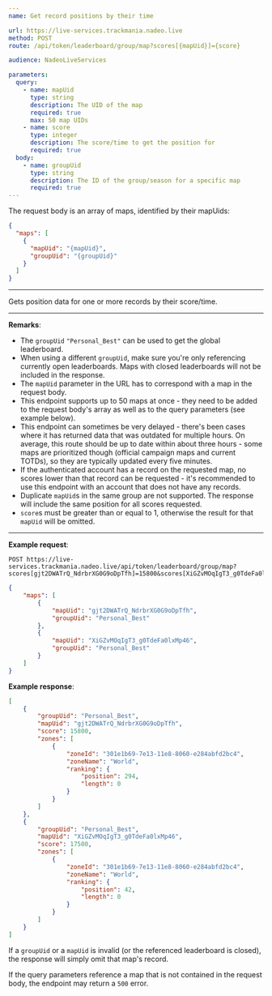 ```yaml
---
name: Get record positions by their time

url: https://live-services.trackmania.nadeo.live
method: POST
route: /api/token/leaderboard/group/map?scores[{mapUid}]={score}

audience: NadeoLiveServices

parameters:
  query:
    - name: mapUid
      type: string
      description: The UID of the map
      required: true
      max: 50 map UIDs
    - name: score
      type: integer
      description: The score/time to get the position for
      required: true
  body:
    - name: groupUid
      type: string
      description: The ID of the group/season for a specific map
      required: true
---
```


The request body is an array of maps, identified by their mapUids:
```json
{
  "maps": [
    {
      "mapUid": "{mapUid}",
      "groupUid": "{groupUid}"
    }
  ]
}
```

---

Gets position data for one or more records by their score/time.

---

**Remarks**:
- The `groupUid` `"Personal_Best"` can be used to get the global leaderboard.
- When using a different `groupUid`, make sure you're only referencing currently open leaderboards. Maps with closed leaderboards will not be included in the response.
- The `mapUid` parameter in the URL has to correspond with a map in the request body.
- This endpoint supports up to 50 maps at once - they need to be added to the request body's array as well as to the query parameters (see example below).
- This endpoint can sometimes be very delayed - there's been cases where it has returned data that was outdated for multiple hours. On average, this route should be up to date within about three hours - some maps are prioritized though (official campaign maps and current TOTDs), so they are typically updated every five minutes.
- If the authenticated account has a record on the requested map, no scores lower than that record can be requested - it's recommended to use this endpoint with an account that does not have any records.
- Duplicate `mapUid`s in the same group are not supported. The response will include the same position for all scores requested.
- `score`s must be greater than or equal to 1, otherwise the result for that `mapUid` will be omitted.

---

**Example request**:
```plain
POST https://live-services.trackmania.nadeo.live/api/token/leaderboard/group/map?scores[gjt2DWATrQ_NdrbrXG0G9oDpTfh]=15800&scores[XiGZvMOqIgT3_g0TdeFa0lxMp46]=17500
```
```json
{
    "maps": [
        {
            "mapUid": "gjt2DWATrQ_NdrbrXG0G9oDpTfh",
            "groupUid": "Personal_Best"
        },
        {
            "mapUid": "XiGZvMOqIgT3_g0TdeFa0lxMp46",
            "groupUid": "Personal_Best"
        }
    ]
}
```

**Example response**:
```json
[
    {
        "groupUid": "Personal_Best",
        "mapUid": "gjt2DWATrQ_NdrbrXG0G9oDpTfh",
        "score": 15800,
        "zones": [
            {
                "zoneId": "301e1b69-7e13-11e8-8060-e284abfd2bc4",
                "zoneName": "World",
                "ranking": {
                    "position": 294,
                    "length": 0
                }
            }
        ]
    },
    {
        "groupUid": "Personal_Best",
        "mapUid": "XiGZvMOqIgT3_g0TdeFa0lxMp46",
        "score": 17500,
        "zones": [
            {
                "zoneId": "301e1b69-7e13-11e8-8060-e284abfd2bc4",
                "zoneName": "World",
                "ranking": {
                    "position": 42,
                    "length": 0
                }
            }
        ]
    }
]
```

If a `groupUid` or a `mapUid` is invalid (or the referenced leaderboard is closed), the response will simply omit that map's record.

If the query parameters reference a map that is not contained in the request body, the endpoint may return a `500` error.
